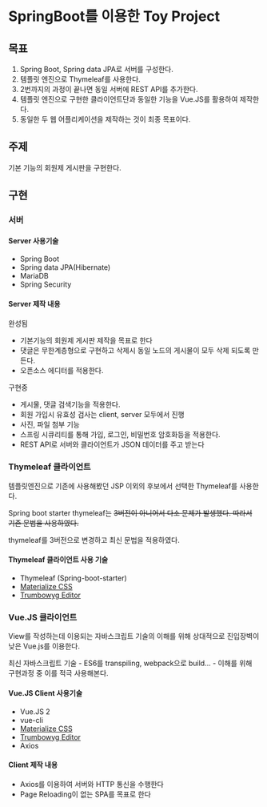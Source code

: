 # SpringBoot를 이용한 Toy Project

## 목표

1. Spring Boot, Spring data JPA로 서버를 구성한다.
1. 템플릿 엔진으로 Thymeleaf를 사용한다.
1. 2번까지의 과정이 끝나면 동일 서버에 REST API를 추가한다.
1. 템플릿 엔진으로 구현한 클라이언트단과 동일한 기능을 Vue.JS를 활용하여 제작한다.
1. 동일한 두 웹 어플리케이션을 제작하는 것이 최종 목표이다.

## 주제

기본 기능의 회원제 게시판을 구현한다.

## 구현

### 서버

#### Server 사용기술

- Spring Boot
- Spring data JPA(Hibernate)
- MariaDB
- Spring Security

#### Server 제작 내용

완성됨

- 기본기능의 회원제 게시판 제작을 목표로 한다
- 댓글은 무한계층형으로 구현하고 삭제시 동일 노드의 게시물이 모두 삭제 되도록 만든다.
- 오픈소스 에디터를 적용한다.

구현중

- 게시물, 댓글 검색기능을 적용한다.
- 회원 가입시 유효성 검사는 client, server 모두에서 진행
- 사진, 파일 첨부 기능
- 스프링 시큐리티를 통해 가입, 로그인, 비밀번호 암호화등을 적용한다.
- REST API로 서버와 클라이언트가 JSON 데이터를 주고 받는다

### Thymeleaf 클라이언트

템플릿엔진으로 기존에 사용해봤던 JSP 이외의 후보에서 선택한 Thymeleaf를 사용한다.

Spring boot starter thymeleaf는 ~~3버전이 아니어서 다소 문제가 발생했다. 따라서 기존 문법을 사용하였다.~~

thymeleaf를 3버전으로 변경하고 최신 문법을 적용하였다.

#### Thymeleaf 클라이언트 사용 기술

- Thymeleaf (Spring-boot-starter)
- [Materialize CSS](http://materializecss.com/)
- [Trumbowyg Editor](https://github.com/Alex-D/Trumbowyg)

### Vue.JS 클라이언트

View를 작성하는데 이용되는 자바스크립트 기술의 이해를 위해 상대적으로 진입장벽이 낮은 Vue.js를 이용한다.

최신 자바스크립트 기술 - ES6를 transpiling, webpack으로 build... - 이해를 위해 구현과정 중 이를 적극 사용해본다.

#### Vue.JS Client 사용기술

- Vue.JS 2
- vue-cli
- [Materialize CSS](http://materializecss.com/)
- [Trumbowyg Editor](https://github.com/Alex-D/Trumbowyg)
- Axios

#### Client 제작 내용

- Axios를 이용하여 서버와 HTTP 통신을 수행한다
- Page Reloading이 없는 SPA를 목표로 한다
